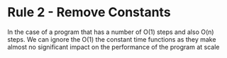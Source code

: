 # Rule 2 - Remove Constants

In the case of a program that has a number of O(1) steps and also O(n) steps. We can ignore the O(1) the constant time functions as they make almost no significant impact on the performance of the program at scale
